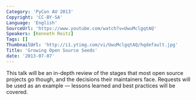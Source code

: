 ```yaml
---
Category: 'PyCon AU 2013'
Copyright: 'CC-BY-SA'
Language: 'English'
SourceUrl: 'https://www.youtube.com/watch?v=UwuMclgqtAQ'
Speakers: [Kenneth Reitz]
Tags: []
ThumbnailUrl: 'http://i1.ytimg.com/vi/UwuMclgqtAQ/hqdefault.jpg'
Title: 'Growing Open Source Seeds'
date: '2013-07-07'
---
```

This talk will be an in-depth review of the stages that most open source projects go though, and the decisions their maintainers face. Requests will be used as an example — lessons learned and best practices will be covered.
